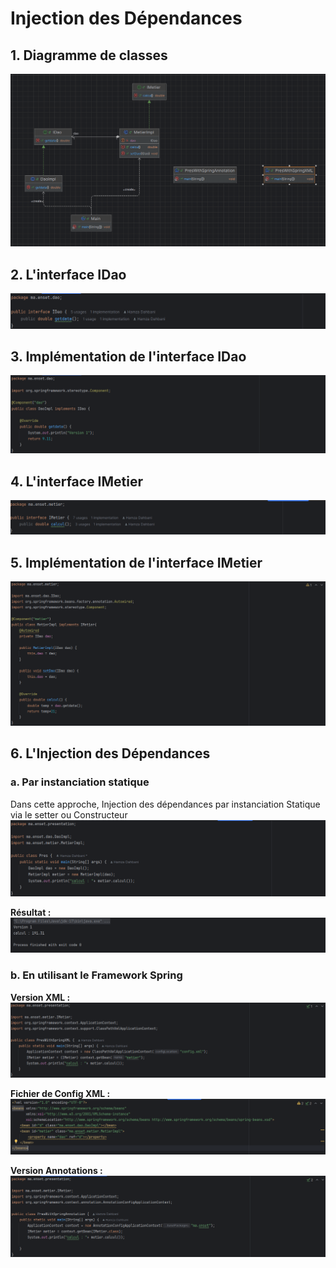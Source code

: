 # Injection des Dépendances
## 1. Diagramme de classes
![img.png](img/img.png)
## 2. L'interface IDao
![img.png](img/img_1.png)

## 3. Implémentation de l'interface IDao
![img_1.png](img/img_2.png)

## 4. L'interface IMetier
![img_2.png](img/img_3.png)

## 5. Implémentation de l'interface IMetier
![img_3.png](img/img_4.png)

## 6. L'Injection des Dépendances

### a. Par instanciation statique
Dans cette approche, Injection des dépendances par instanciation Statique via le setter ou Constructeur
![img_4.png](img/img_5.png)

**Résultat :**
![img_5.png](img/img_6.png)



### b. En utilisant le Framework Spring
**Version XML :**
![img_9.png](img/img_7.png)

**Fichier de Config XML :**
![img_10.png](img/img_8.png)

**Version Annotations :**
![img_11.png](img/img_9.png)

